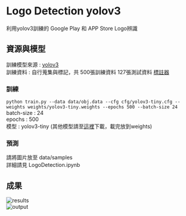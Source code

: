 # Logo Detection yolov3
利用yolov3訓練的 Google Play 和 APP Store Logo辨識

## 資源與模型
訓練模型來源 : [yolov3](https://github.com/ultralytics/yolov3)  
訓練資料 : 自行蒐集與標記，共 500張訓練資料 127張測試資料 [標註器](https://github.com/developer0hye/Yolo_Label)  

### 訓練
```python train.py --data data/obj.data --cfg cfg/yolov3-tiny.cfg --weights weights/yolov3-tiny.weights --epochs 500 --batch-size 24```  
batch-size : 24  
epochs : 500  
模型 : yolov3-tiny (其他模型請至[這裡](https://drive.google.com/drive/folders/1LezFG5g3BCW6iYaV89B2i64cqEUZD7e0)下載，載完放到weights)  

### 預測
請將圖片放至 data/samples  
詳細請見 LogoDetection.ipynb  

## 成果
![results](results.png)  
![output](output/20191009-43.png)  
